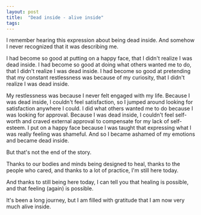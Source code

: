```yaml
---
layout: post
title:  "Dead inside - alive inside"
tags: 
---
```


I remember hearing this expression about being dead inside. And somehow I never recognized that it was describing me.

I had become so good at putting on a happy face, that I didn't realize I was dead inside.
I had become so good at doing what others wanted me to do, that I didn't realize I was dead inside.
I had become so good at pretending that my constant restlessness was because of my curiosity, that I didn't realize I was dead inside.

My restlessness was because I never felt engaged with my life. Because I was dead inside, I couldn't feel satisfaction, so I jumped around looking for satisfaction anywhere I could.
I did what others wanted me to do because I was looking for approval. Because I was dead inside, I couldn't feel self-worth and craved external approval to compensate for my lack of self-esteem.
I put on a happy face because I was taught that expressing what I was really feeling was shameful. And so I became ashamed of my emotions and became dead inside.

But that's not the end of the story.

Thanks to our bodies and minds being designed to heal, thanks to the people who cared, and thanks to a lot of practice, I'm still here today.

And thanks to still being here today, I can tell you that healing is possible, and that feeling (again) is possible.

It's been a long journey, but I am filled with gratitude that I am now very much alive inside.